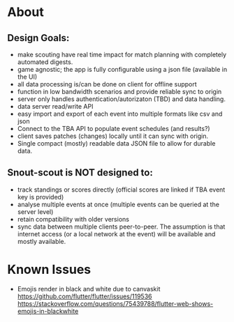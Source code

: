 # About
## Design Goals:
- make scouting have real time impact for match planning with completely automated digests.
- game agnostic; the app is fully configurable using a json file (available in the UI)
- all data processing is/can be done on client for offline support
- function in low bandwidth scenarios and provide reliable sync to origin
- server only handles authentication/autorizaton (TBD) and data handling.
- data server read/write API
- easy import and export of each event into multiple formats like csv and json
- Connect to the TBA API to populate event schedules (and results?)
- client saves patches (changes) locally until it can sync with origin.
- Single compact (mostly) readable data JSON file to allow for durable data.

## Snout-scout is NOT designed to:
- track standings or scores directly (official scores are linked if TBA event key is provided)
- analyse multiple events at once (multiple events can be queried at the server level)
- retain compatibility with older versions
- sync data between multiple clients peer-to-peer. The assumption is that internet access (or a local network at the event) will be available and mostly available.

# Known Issues
- Emojis render in black and white due to canvaskit https://github.com/flutter/flutter/issues/119536 https://stackoverflow.com/questions/75439788/flutter-web-shows-emojis-in-blackwhite
